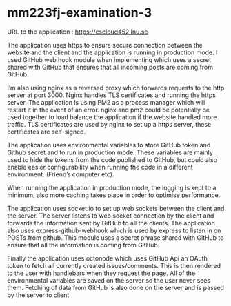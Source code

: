 # mm223fj-examination-3

URL to the application : https://cscloud452.lnu.se

The application uses https to ensure secure connection between the website and the client and the application is running in production mode. I used GitHub web hook module when implementing  which uses a secret shared with GitHub that ensures that all incoming posts are coming from GitHub.

I’m also using nginx as a reversed proxy which forwards requests to the http server at port 3000. Nginx handles TLS certificates and running the https server.  The application is using PM2 as a process manager which will restart it in the event of an error. nginx and pm2 could be potentially be used together to load balance the application if the website handled more traffic. TLS certificates are used by nginx to set up a https server, these certificates are self-signed. 

The application uses environmental variables to store GitHub token and Github secret and to run in production mode. These variables are mainly used to hide the tokens from the code published to GitHub, but could also enable easier configurability when running the code in a different environment. (Friend’s computer etc).

When running the application in production mode, the logging is kept to a minimum, also more caching takes place in order to optimise performance. 

The application uses socket.io to set up web sockets between the client and the server. The server listens to web socket connection by the client and forwards the information sent by GitHub to all the clients. The application also uses express-github-webhook which is used by express to listen in on POSTs from github. This module uses a secret phrase shared with GitHub to ensure that all the information is coming from GitHub.

Finally the application uses octonode which uses GitHub Api an OAuth token to fetch all currently created issues/comments. This is then rendered to the user with handlebars when they request the page. All of the environmental variables are saved on the server so the user never sees them. Fetching of data from GitHub is also done on the server and is passed by the server to client 



